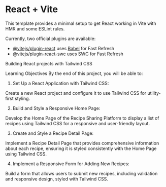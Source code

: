 # React + Vite

This template provides a minimal setup to get React working in Vite with HMR and some ESLint rules.

Currently, two official plugins are available:

- [@vitejs/plugin-react](https://github.com/vitejs/vite-plugin-react/blob/main/packages/plugin-react/README.md) uses [Babel](https://babeljs.io/) for Fast Refresh
- [@vitejs/plugin-react-swc](https://github.com/vitejs/vite-plugin-react-swc) uses [SWC](https://swc.rs/) for Fast Refresh


Building React projects with Tailwind CSS

Learning Objectives
By the end of this project, you will be able to:

1. Set Up a React Application with Tailwind CSS:

Create a new React project and configure it to use Tailwind CSS for utility-first styling.

2. Build and Style a Responsive Home Page:

Develop the Home Page of the Recipe Sharing Platform to display a list of recipes using Tailwind CSS for a responsive and user-friendly layout.

3. Create and Style a Recipe Detail Page:

Implement a Recipe Detail Page that provides comprehensive information about each recipe, ensuring it is styled consistently with the Home Page using Tailwind CSS.

4. Implement a Responsive Form for Adding New Recipes:

Build a form that allows users to submit new recipes, including validation and responsive design, styled with Tailwind CSS.